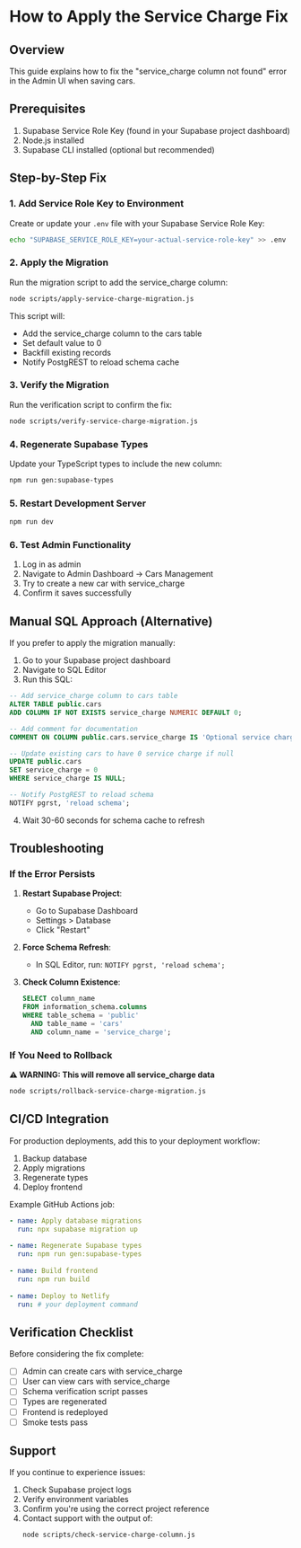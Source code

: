 # How to Apply the Service Charge Fix

## Overview

This guide explains how to fix the "service_charge column not found" error in the Admin UI when saving cars.

## Prerequisites

1. Supabase Service Role Key (found in your Supabase project dashboard)
2. Node.js installed
3. Supabase CLI installed (optional but recommended)

## Step-by-Step Fix

### 1. Add Service Role Key to Environment

Create or update your `.env` file with your Supabase Service Role Key:

```bash
echo "SUPABASE_SERVICE_ROLE_KEY=your-actual-service-role-key" >> .env
```

### 2. Apply the Migration

Run the migration script to add the service_charge column:

```bash
node scripts/apply-service-charge-migration.js
```

This script will:
- Add the service_charge column to the cars table
- Set default value to 0
- Backfill existing records
- Notify PostgREST to reload schema cache

### 3. Verify the Migration

Run the verification script to confirm the fix:

```bash
node scripts/verify-service-charge-migration.js
```

### 4. Regenerate Supabase Types

Update your TypeScript types to include the new column:

```bash
npm run gen:supabase-types
```

### 5. Restart Development Server

```bash
npm run dev
```

### 6. Test Admin Functionality

1. Log in as admin
2. Navigate to Admin Dashboard → Cars Management
3. Try to create a new car with service_charge
4. Confirm it saves successfully

## Manual SQL Approach (Alternative)

If you prefer to apply the migration manually:

1. Go to your Supabase project dashboard
2. Navigate to SQL Editor
3. Run this SQL:

```sql
-- Add service_charge column to cars table
ALTER TABLE public.cars 
ADD COLUMN IF NOT EXISTS service_charge NUMERIC DEFAULT 0;

-- Add comment for documentation
COMMENT ON COLUMN public.cars.service_charge IS 'Optional service charge amount to be added to booking total (replaces GST)';

-- Update existing cars to have 0 service charge if null
UPDATE public.cars 
SET service_charge = 0 
WHERE service_charge IS NULL;

-- Notify PostgREST to reload schema
NOTIFY pgrst, 'reload schema';
```

4. Wait 30-60 seconds for schema cache to refresh

## Troubleshooting

### If the Error Persists

1. **Restart Supabase Project**:
   - Go to Supabase Dashboard
   - Settings > Database
   - Click "Restart"

2. **Force Schema Refresh**:
   - In SQL Editor, run: `NOTIFY pgrst, 'reload schema';`

3. **Check Column Existence**:
   ```sql
   SELECT column_name 
   FROM information_schema.columns 
   WHERE table_schema = 'public' 
     AND table_name = 'cars' 
     AND column_name = 'service_charge';
   ```

### If You Need to Rollback

**⚠️ WARNING: This will remove all service_charge data**

```bash
node scripts/rollback-service-charge-migration.js
```

## CI/CD Integration

For production deployments, add this to your deployment workflow:

1. Backup database
2. Apply migrations
3. Regenerate types
4. Deploy frontend

Example GitHub Actions job:

```yaml
- name: Apply database migrations
  run: npx supabase migration up
  
- name: Regenerate Supabase types
  run: npm run gen:supabase-types
  
- name: Build frontend
  run: npm run build
  
- name: Deploy to Netlify
  run: # your deployment command
```

## Verification Checklist

Before considering the fix complete:

- [ ] Admin can create cars with service_charge
- [ ] User can view cars with service_charge
- [ ] Schema verification script passes
- [ ] Types are regenerated
- [ ] Frontend is redeployed
- [ ] Smoke tests pass

## Support

If you continue to experience issues:

1. Check Supabase project logs
2. Verify environment variables
3. Confirm you're using the correct project reference
4. Contact support with the output of:
   ```bash
   node scripts/check-service-charge-column.js
   ```